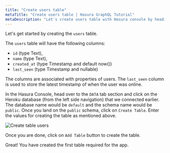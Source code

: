 ```yaml
---
title: "Create users table"
metaTitle: "Create users table | Hasura GraphQL Tutorial"
metaDescription: "Let's create users table with Hasura console by heading to Data tab and clicking on Create table"
---
```


Let's get started by creating the `users` table.

The `users` table will have the following columns:

- `id` (type Text),
- `name` (type Text),
- `created_at` (type Timestamp and default now())
- `last_seen` (type Timestamp and nullable)

The columns are associated with properties of users. The `last_seen` column is used to store the latest timestamp of when the user was online.

In the Hasura Console, head over to the `DATA` tab section and click on the Heroku database (from the left side navigation) that we connected earlier. The database name would be `default` and the schema name would be `public`. Once you land on the `public` schema, click on `Create Table`. Enter the values for creating the table as mentioned above.

![Create table users](https://graphql-engine-cdn.hasura.io/learn-hasura/assets/graphql-hasura/create-table-users.png)

Once you are done, click on `Add Table` button to create the table.

Great! You have created the first table required for the app.
